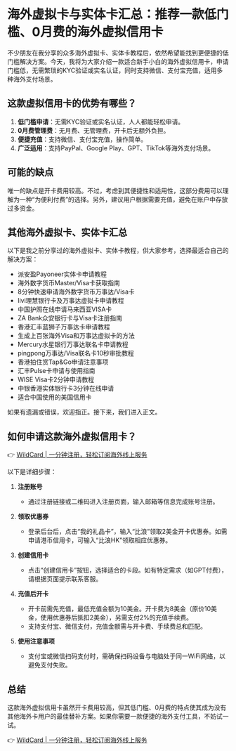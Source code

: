 # 海外虚拟卡与实体卡汇总：推荐一款低门槛、0月费的海外虚拟信用卡

不少朋友在我分享的众多海外虚拟卡、实体卡教程后，依然希望能找到更便捷的低门槛解决方案。今天，我将为大家介绍一款适合新手小白的海外虚拟信用卡，申请门槛低，无需繁琐的KYC验证或实名认证，同时支持微信、支付宝充值，适用多种海外支付场景。

## 这款虚拟信用卡的优势有哪些？

1. **低门槛申请**：无需KYC验证或实名认证，人人都能轻松申请。  
2. **0月费管理费**：无月费、无管理费，开卡后无额外负担。  
3. **便捷充值**：支持微信、支付宝充值，操作简单。  
4. **广泛适用**：支持PayPal、Google Play、GPT、TikTok等海外支付场景。

## 可能的缺点

唯一的缺点是开卡费用较高。不过，考虑到其便捷性和适用性，这部分费用可以理解为一种“为便利付费”的选择。另外，建议用户根据需要充值，避免在账户中存放过多资金。

## 其他海外虚拟卡、实体卡汇总

以下是我之前分享过的海外虚拟卡、实体卡教程，供大家参考，选择最适合自己的解决方案：

- 派安盈Payoneer实体卡申请教程  
- 海外数字货币Master/Visa卡获取指南  
- 8分钟快速申请海外数字货币万事达/Visa卡  
- livi理慧银行卡及万事达虚拟卡申请教程  
- 中国护照在线申请马来西亚VISA卡  
- ZA Bank众安银行卡与Visa卡注册指南  
- 香港汇丰蓝狮子万事达卡申请教程  
- 生成上百张海外Visa和万事达虚拟卡的方法  
- Mercury水星银行万事达联名卡申请教程  
- pingpong万事达/Visa联名卡10秒审批教程  
- 香港拍住赏Tap&Go申请注意事项  
- 汇丰Pulse卡申请与使用指南  
- WISE Visa卡2分钟申请教程  
- 中银香港实体银行卡3分钟在线申请  
- 适合中国使用的美国信用卡  

如果有遗漏或错误，欢迎指正。接下来，我们进入正文。

## 如何申请这款海外虚拟信用卡？

👉 [WildCard | 一分钟注册，轻松订阅海外线上服务](https://bbtdd.com/WildCard)

以下是详细步骤：

1. **注册账号**  
   - 通过注册链接或二维码进入注册页面，输入邮箱等信息完成账号注册。

2. **领取优惠券**  
   - 登录后台后，点击“我的礼品卡”，输入“比浪”领取2美金开卡优惠券。如需申请港币信用卡，可输入“比浪HK”领取相应优惠券。

3. **创建信用卡**  
   - 点击“创建信用卡”按钮，选择适合的卡段。如有特定需求（如GPT付费），请根据页面提示联系客服。

4. **充值后开卡**  
   - 开卡前需先充值，最低充值金额为10美金。开卡费为8美金（原价10美金，使用优惠券后抵扣2美金），另需支付2%的充值手续费。  
   - 支持支付宝、微信支付，充值金额需与开卡费、手续费总和匹配。

5. **使用注意事项**  
   - 支付宝或微信扫码支付时，需确保扫码设备与电脑处于同一WiFi网络，以避免支付失败。

## 总结

这款海外虚拟信用卡虽然开卡费用较高，但其低门槛、0月费的特点使其成为没有其他海外卡用户的最佳替补方案。如果你需要一款便捷的海外支付工具，不妨试一试。

👉 [WildCard | 一分钟注册，轻松订阅海外线上服务](https://bbtdd.com/WildCard)